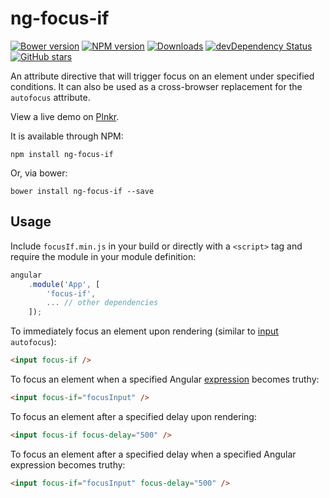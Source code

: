 # ng-focus-if
[![Bower version][bower-image]][github-url]
[![NPM version][npm-image]][npm-url]
[![Downloads][downloads-image]][npm-url]
[![devDependency Status][david-image]][david-url]
[![GitHub stars][stars-image]][github-url]

An attribute directive that will trigger focus on an element under specified conditions. It can also be used as a cross-browser replacement for the `autofocus` attribute.

View a live demo on [Plnkr][plnkr-url].

It is available through NPM:

```text
npm install ng-focus-if
```

Or, via bower:

```text
bower install ng-focus-if --save
```

## Usage

Include `focusIf.min.js` in your build or directly with a `<script>` tag and require the module in your module definition:

```js
angular  
    .module('App', [  
        'focus-if',  
        ... // other dependencies  
    ]);
```

To immediately focus an element upon rendering (similar to [input][mdn-input-url] `autofocus`):

```html
<input focus-if />
```

To focus an element when a specified Angular [expression][expression-url] becomes truthy:

```html
<input focus-if="focusInput" />
```

To focus an element after a specified delay upon rendering:

```html
<input focus-if focus-delay="500" />
```

To focus an element after a specified delay when a specified Angular expression becomes truthy:

```html
<input focus-if="focusInput" focus-delay="500" />
```

[bower-image]: https://img.shields.io/bower/v/ng-focus-if.svg
[github-url]: https://github.com/hiebj/ng-focus-if/stargazers
[npm-image]: http://img.shields.io/npm/v/ng-focus-if.svg
[npm-url]: https://npmjs.org/package/ng-focus-if
[downloads-image]: http://img.shields.io/npm/dm/ng-focus-if.svg
[david-image]: https://david-dm.org/hiebj/ng-focus-if/dev-status.svg
[david-url]: https://david-dm.org/hiebj/ng-focus-if#info=devDependencies
[stars-image]: https://img.shields.io/github/stars/hiebj/ng-focus-if.svg?style=social
[plnkr-url]: http://plnkr.co/edit/MJS3zRk079Mu72o5A9l6?p=preview
[mdn-input-url]: https://developer.mozilla.org/en-US/docs/Web/HTML/Element/Input 
[expression-url]: https://docs.angularjs.org/guide/expression


